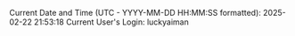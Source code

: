 Current Date and Time (UTC - YYYY-MM-DD HH:MM:SS formatted): 2025-02-22 21:53:18
Current User's Login: luckyaiman
